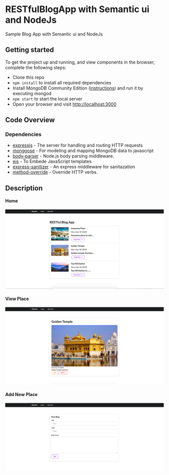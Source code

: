 # RESTfulBlogApp with Semantic ui and NodeJs

Sample Blog App with Semantic ui and NodeJs

## Getting started

To get the project up and running, and view components in the browser, complete the following steps:

- Clone this repo
- `npm install` to install all required dependencies
- Install MongoDB Community Edition ([instructions](https://docs.mongodb.com/manual/installation/#tutorials)) and run it by executing mongod
- `npm start` to start the local server
- Open your browser and visit [http://localhost:3000](http://localhost:3000)

## Code Overview

### Dependencies

- [expressjs](https://github.com/expressjs/express) - The server for handling and routing HTTP requests
- [mongoose](https://github.com/Automattic/mongoose) - For modeling and mapping MongoDB data to javascript
- [body-parser](https://github.com/expressjs/body-parser) - Node.js body parsing middleware.
- [ejs](https://github.com/mde/ejs) - To Embede JavaScript templates
- [express-sanitizer](https://github.com/markau/express-sanitizer) - An express middleware for sanitazation
- [method-override](https://github.com/expressjs/method-override) - Override HTTP verbs.

## Description

#### Home

![alt text](images/home.png 'Home')

#### View Place

![alt text](images/view.png 'View Place')

#### Add New Place

![alt text](images/add.png 'Add New Place')
